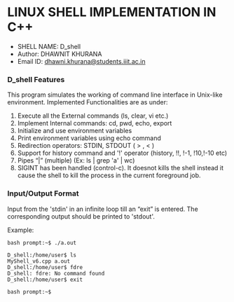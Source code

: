 # LINUX SHELL IMPLEMENTATION IN C++
* SHELL NAME: D_shell
* Author: DHAWNIT KHURANA
* Email ID: dhawni.khurana@students.iiit.ac.in

### D_shell Features

This program simulates the working of command line interface in Unix-like environment. Implemented Functionalities are as under:

1. Execute all the External commands (ls, clear, vi etc.)
2. Implement Internal commands: cd, pwd, echo, export
3. Initialize and use environment variables
4. Print environment variables using echo command
5. Redirection operators: STDIN, STDOUT ( > , < ) 
6. Support for history command and '!' operator (history, !!, !-1, !10,!-10 etc)
7. Pipes “|” (multiple) (Ex: ls | grep 'a' | wc)
8. SIGINT has been handled (control-c). It doesnot kills the shell instead it cause the shell to kill the   process in the current foreground job. 

### Input/Output Format

Input from the 'stdin' in an infinite loop till an “exit” is entered. The corresponding output should be printed to 'stdout'.

Example:
```
bash prompt:~$ ./a.out

D_shell:/home/user$ ls
MyShell_v6.cpp a.out
D_shell:/home/user$ fdre
D_shell: fdre: No command found
D_shell:/home/user$ exit

bash prompt:~$
```
